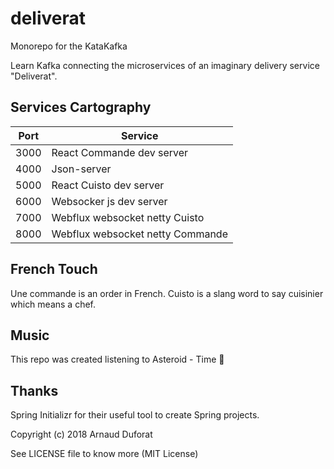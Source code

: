 # deliverat
Monorepo for the KataKafka

Learn Kafka connecting the microservices of an imaginary delivery service "Deliverat".

## Services Cartography

| Port | Service                          |
| ---- | -------------------------------- |
| 3000 | React Commande dev server        |
| 4000 | Json-server                      |
| 5000 | React Cuisto dev server          |
| 6000 | Websocker js dev server          |
| 7000 | Webflux websocket netty Cuisto   |
| 8000 | Webflux websocket netty Commande |

## French Touch

Une commande is an order in French.
Cuisto is a slang word to say cuisinier which means a chef.

## Music
This repo was created listening to Asteroid - Time :guitar:

## Thanks
Spring Initializr for their useful tool to create Spring projects.

Copyright (c) 2018 Arnaud Duforat

See LICENSE file to know more (MIT License)

